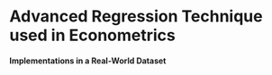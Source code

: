 # **Advanced Regression Technique used in Econometrics**
#### Implementations in a Real-World Dataset 
